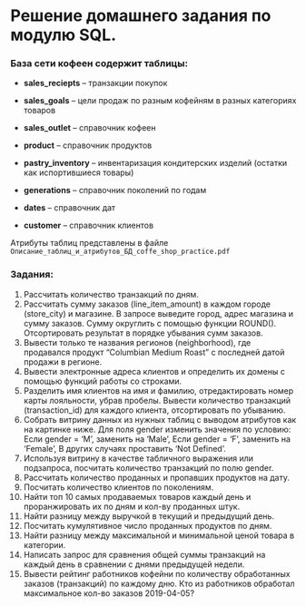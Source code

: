 # Решение домашнего задания по модулю SQL. 
### База сети кофеен содержит таблицы:
- **sales_reciepts** – транзакции покупок

- **sales_goals** – цели продаж по разным кофейням в разных категориях товаров
- **sales_outlet** – справочник кофеен
- **product** – справочник продуктов
- **pastry_inventory** – инвентаризация кондитерских изделий (остатки как испортившиеся товары) 
- **generations** – справочник поколений по годам
- **dates** – справочник дат
- **customer** – справочник клиентов

Атрибуты таблиц представлены в файле ```Описание_таблиц_и_атрибутов_БД_coffe_shop_practice.pdf```

### Задания:
1.	Рассчитать количество транзакций по дням. 
2.	Рассчитать сумму заказов (line_item_amount) в каждом городе (store_city) и магазине. В запросе выведите город, адрес магазина и сумму заказов. Сумму округлить с помощью функции ROUND(). Отсортировать результат в порядке убывания сумм заказов.
3.	Вывести только те названия регионов (neighborhood), где продавался продукт “Columbian Medium Roast” с последней датой продажи в регионе.
4.	Вывести электронные адреса клиентов и определить их домены с помощью функций работы со строками.
5.	Разделить имя клиентов на имя и фамилию, отредактировать номер карты лояльности, убрав пробелы. Вывести количество транзакций (transaction_id) для каждого клиента, отсортировать по убыванию.
6.	Собрать витрину данных из нужных таблиц с выводом атрибутов как на картинке ниже. Для поля gender изменить значения по условию:
Если gender = ‘M’, заменить на ‘Male’,
Если gender = ‘F’, заменить на ‘Female’,
В других случаях проставить ‘Not Defined’.
7.	Используя витрину в качестве табличного выражения или подзапроса, посчитать количество транзакций по полю gender.
8.	Рассчитать количество проданных и пропавших продуктов на дату.
9.	Посчитать количество клиентов по поколениям.
10.	Найти топ 10 самых продаваемых товаров каждый день и проранжировать их по дням и кол-ву проданных штук.
11.	Найти разницу между выручкой в текущий и предыдущий день.
12.	Посчитать кумулятивное число проданных продуктов по дням.
13.	Найти разницу между максимальной и минимальной ценой товара в категории.
14.	Написать запрос для сравнения общей суммы транзакций на каждый день в сравнении с днями предыдущей недели.
15.	Вывести рейтинг работников кофейни по количеству обработанных заказов (транзакций) по каждому дню. Кто из работников обработал максимальное кол-во заказов 2019-04-05?

